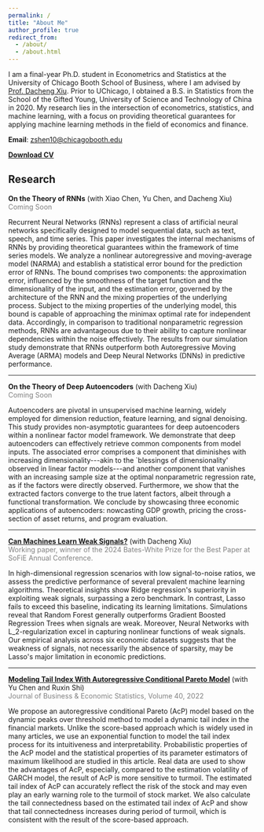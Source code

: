 ```yaml
---
permalink: /
title: "About Me"
author_profile: true
redirect_from: 
  - /about/
  - /about.html
---
```


I am a final-year Ph.D. student in Econometrics and Statistics at the University of Chicago Booth School of Business, where I am advised by [Prof. Dacheng Xiu](https://dachxiu.chicagobooth.edu/). Prior to UChicago, I obtained a B.S. in Statistics from the School of the Gifted Young, University of Science and Technology of China in 2020. My research lies in the intersection of econometrics, statistics, and machine learning, with a focus on providing theoretical guarantees for applying machine learning methods in the field of economics and finance.

**Email**: zshen10@chicagobooth.edu

**[Download CV](_pages/CV.pdf)** 

## Research
**On the Theory of RNNs** (with Xiao Chen, Yu Chen, and Dacheng Xiu)  
<span style="color:gray;">Coming Soon</span>

Recurrent Neural Networks (RNNs) represent a class of artificial neural networks specifically designed to model sequential data, such as text, speech, and time series. This paper investigates the internal mechanisms of RNNs by providing theoretical guarantees within the framework of time series models. We analyze a nonlinear autoregressive and moving-average model (NARMA) and establish a statistical error bound for the prediction error of RNNs. The bound comprises two components: the approximation error, influenced by the smoothness of the target function and the dimensionality of the input, and the estimation error, governed by the architecture of the RNN and the mixing properties of the underlying process. Subject to the mixing properties of the underlying model, this bound is capable of approaching the minimax optimal rate for independent data. Accordingly, in comparison to traditional nonparametric regression methods, RNNs are advantageous due to their ability to capture nonlinear dependencies within the noise effectively. The results from our simulation study demonstrate that RNNs outperform both Autoregressive Moving Average (ARMA) models and Deep Neural Networks (DNNs) in predictive performance.

---

**On the Theory of Deep Autoencoders** (with Dacheng Xiu)  
<span style="color:gray;">Coming Soon</span>

Autoencoders are pivotal in unsupervised machine learning, widely employed for dimension reduction, feature learning, and signal denoising. This study provides non-asymptotic guarantees for deep autoencoders within a nonlinear factor model framework. We demonstrate that deep autoencoders can effectively retrieve common components from model inputs. 
The associated error comprises a component that diminishes with increasing dimensionality---akin to the `blessings of dimensionality' observed in linear factor models---and another component that vanishes with an increasing sample size at the optimal nonparametric regression rate, as if the factors were directly observed. Furthermore, we show that the extracted factors converge to the true latent factors, albeit through a functional transformation. 
We conclude by showcasing three economic applications of autoencoders: nowcasting GDP growth, pricing the cross-section of asset returns, and program evaluation.

---

**[Can Machines Learn Weak Signals?](https://papers.ssrn.com/sol3/papers.cfm?abstract_id=4722678)** (with Dacheng Xiu)  
<span style="color:gray;">Working paper, winner of the 2024 Bates-White Prize for the Best Paper at SoFiE Annual Conference.</span>


In high-dimensional regression scenarios with low signal-to-noise ratios, we assess the predictive performance of several prevalent machine learning algorithms. Theoretical insights show Ridge regression's superiority in exploiting weak signals, surpassing a zero benchmark. In contrast, Lasso fails to exceed this baseline, indicating its learning limitations. Simulations reveal that Random Forest generally outperforms Gradient Boosted Regression Trees when signals are weak. Moreover, Neural Networks with L_2-regularization excel in capturing nonlinear functions of 
weak signals. Our empirical analysis across six economic datasets suggests that the weakness of signals, not necessarily the absence of sparsity, may be Lasso's major limitation in economic predictions.

---

**[Modeling Tail Index With Autoregressive Conditional Pareto Model](https://www.tandfonline.com/doi/abs/10.1080/07350015.2020.1832504)** (with Yu Chen and Ruxin Shi)  
<span style="color:gray;">Journal of Business & Economic Statistics, Volume 40, 2022</span>

We propose an autoregressive conditional Pareto (AcP) model based on the dynamic peaks over threshold method to model a dynamic tail index in the financial markets. Unlike the score-based approach which is widely used in many articles, we use an exponential function to model the tail index process for its intuitiveness and interpretability. Probabilistic properties of the AcP model and the statistical properties of its parameter estimators of maximum likelihood are studied in this article. Real data are used to show the advantages of AcP, especially, compared to the estimation volatility of GARCH model, the result of AcP is more sensitive to turmoil. The estimated tail index of AcP can accurately reflect the risk of the stock and may even play an early warning role to the turmoil of stock market. We also calculate the tail connectedness based on the estimated tail index of AcP and show that tail connectedness increases during period of turmoil, which is consistent with the result of the score-based approach.

